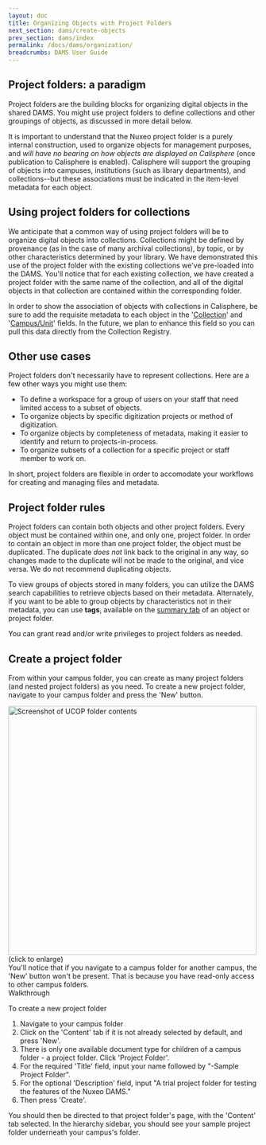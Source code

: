 ```yaml
---
layout: doc
title: Organizing Objects with Project Folders
next_section: dams/create-objects
prev_section: dams/index
permalink: /docs/dams/organization/
breadcrumbs: DAMS User Guide
---
```


## Project folders: a paradigm

Project folders are the building blocks for organizing digital objects in the shared DAMS. You might use project folders to define collections and other groupings of objects, as discussed in more detail below.

It is important to understand that the Nuxeo project folder is a purely internal construction, used to organize objects for management purposes, and _will have no bearing on how objects are displayed on Calisphere_ (once publication to Calisphere is enabled). Calisphere will support the grouping of objects into campuses, institutions (such as library departments), and collections--but these associations must be indicated in the item-level metadata for each object.

## Using project folders for collections
We anticipate that a common way of using project folders will be to organize digital objects into collections. Collections might be defined by provenance (as in the case of many archival collections), by topic, or by other characteristics determined by your library. We have demonstrated this use of the project folder with the existing collections we've pre-loaded into the DAMS. You'll notice that for each existing collection, we have created a project folder with the same name of the collection, and all of the digital objects in that collection are contained within the corresponding folder.

<div class="note">In order to show the association of objects with collections in Calisphere, be sure to add the requisite metadata to each object in the '<a href="{{ site.url }}{{ site.baseurl }}/docs/dams/metadata-model/#Collection" class="notelink">Collection</a>' and '<a href="{{ site.url }}{{ site.baseurl }}/docs/dams/metadata-model/#CampusUnit" class="notelink">Campus/Unit</a>' fields. In the future, we plan to enhance this field so you can pull this data directly from the Collection Registry.</div>

## Other use cases
Project folders don't necessarily have to represent collections. Here are a few other ways you might use them:

  - To define a workspace for a group of users on your staff that need limited access to a subset of objects. 
  - To organize objects by specific digitization projects or method of digitization. 
  - To organize objects by completeness of metadata, making it easier to identify and return to projects-in-process. 
  - To organize subsets of a collection for a specific project or staff member to work on.

In short, project folders are flexible in order to accomodate your workflows for creating and managing files and metadata.

## Project folder rules
Project folders can contain both objects and other project folders. Every object must be contained within one, and only one, project folder. In order to contain an object in more than one project folder, the object must be duplicated. The duplicate _does not_ link back to the original in any way, so changes made to the duplicate will not be made to the original, and vice versa. We do not recommend duplicating objects.

<div class="note">To view groups of objects stored in many folders, you can utilize the DAMS search capabilities to retrieve objects based on their metadata. Alternately, if you want to be able to group objects by characteristics not in their metadata, you can use <b>tags</b>, available on the <a href="{{ site.url }}{{ site.baseurl}}/docs/dams/edit-objects" class="notelink">summary tab</a> of an object or project folder.</div>

You can grant read and/or write privileges to project folders as needed.

## Create a project folder
From within your campus folder, you can create as many project folders (and nested project folders) as you need. To create a new project folder, navigate to your campus folder and press the 'New' button. 

<a class="img-popup" href="{{ site.url }}{{ site.baseurl }}/images/2_UCOP-folder.png">
  <img src="{{ site.url }}{{ site.baseurl }}/images/2_UCOP-folder.png" alt="Screenshot of UCOP folder contents" style="width: 500px">
</a>
<br>(click to enlarge)

<div class="note">You'll notice that if you navigate to a campus folder for another campus, the 'New' button won't be present. That is because you have read-only access to other campus folders.</div>

<div class="walkthrough">Walkthrough</div>

To create a new project folder 

1. Navigate to your campus folder
2. Click on the 'Content' tab if it is not already selected by default, and press 'New'.
3. There is only one available document type for children of a campus folder - a project folder. Click 'Project Folder'. 
4. For the required 'Title' field, input your name followed by "-Sample Project Folder".
5. For the optional 'Description' field, input "A trial project folder for testing the features of the Nuxeo DAMS." 
6. Then press 'Create'. 

<p>You should then be directed to that project folder's page, with the 'Content' tab selected. In the hierarchy sidebar, you should see your sample project folder underneath your campus's folder.</p>
